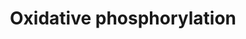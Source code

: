 ---
annotations:
- type: Pathway Ontology
  value: oxidative phosphorylation pathway
authors:
- MaintBot
- Fehrhart
description: ''
last-edited: 2019-08-16
organisms:
- Danio rerio
redirect_from:
- /index.php/Pathway:WP1335
- /instance/WP1335
schema-jsonld:
- '@context': https://schema.org/
  '@id': https://wikipathways.github.io/pathways/WP1335.html
  '@type': Dataset
  creator:
    '@type': Organization
    name: WikiPathways
  description: ''
  keywords:
  - atp5l
  - ATP5G2
  - ndufs2
  - ndufb5
  - NDUFS7
  - ATP5G1
  - zgc:73329
  - ndufb4
  - ndufs1
  - Hydrogen
  - ndufv3
  - ND4L
  - ndufs6
  - ND1
  - atp5s
  - ndufs8
  - ATP6AP1
  - ndufa6
  - ATP5B
  - atp5o
  - ATP5E
  - ND2
  - LOC100003066
  - LOC727762
  - zgc:114172
  - ATP
  - ndufb10
  - atp5j
  - atp5a1
  - NAD
  - zgc:100908
  - ndufs5
  - NADH
  - ndufv1
  - ND6
  - ndufb9
  - ndufab1
  - zgc:110155
  - atp5h
  - ndufs4
  - ATP5G3
  - ND5
  - mt-co3
  - ATP5I
  - zgc:73198
  - ATP6
  - GZMB
  - zgc:66391
  - LOC402883
  - zgc:73375
  - CI-SGDH
  - LOC100149467
  - zgc:77820
  - atp5f1
  - ndufs3
  - KFYI
  - ndufa8
  - ND4
  - NDUFA4
  - ND3
  - atp6ap2
  - zgc:112340
  - ndufb8
  - ADP
  - mt-atp6
  - atp5d
  - ndufa10
  - zgc:92850
  license: CC0
  name: Oxidative phosphorylation
seo: CreativeWork
title: Oxidative phosphorylation
wpid: WP1335
---